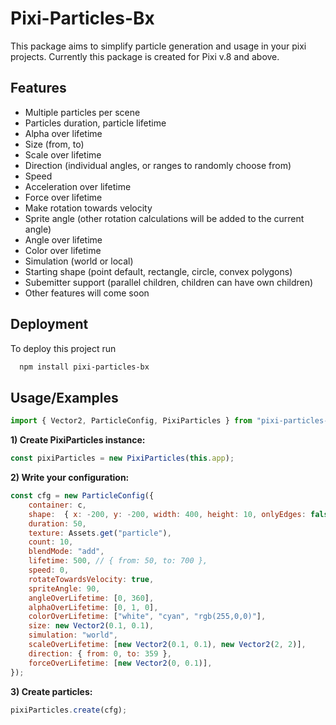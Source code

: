 
# Pixi-Particles-Bx

This package aims to simplify particle generation and usage in your pixi projects. Currently this package is created for Pixi v.8 and above.




## Features

- Multiple particles per scene
- Particles duration, particle lifetime
- Alpha over lifetime
- Size (from, to)
- Scale over lifetime
- Direction (individual angles, or ranges to randomly choose from)
- Speed
- Acceleration over lifetime
- Force over lifetime
- Make rotation towards velocity
- Sprite angle (other rotation calculations will be added to the current angle)
- Angle over lifetime
- Color over lifetime
- Simulation (world or local)
- Starting shape (point default, rectangle, circle, convex polygons)
- Subemitter support (parallel children, children can have own children)
- Other features will come soon

## Deployment

To deploy this project run

```bash
  npm install pixi-particles-bx
```


## Usage/Examples

```javascript
import { Vector2, ParticleConfig, PixiParticles } from "pixi-particles-bx";
```
**1) Create PixiParticles instance:**
```javascript
const pixiParticles = new PixiParticles(this.app);
```
**2) Write your configuration:**
```javascript
const cfg = new ParticleConfig({
    container: c,
    shape:  { x: -200, y: -200, width: 400, height: 10, onlyEdges: false },
    duration: 50,
    texture: Assets.get("particle"),
    count: 10,
    blendMode: "add",
    lifetime: 500, // { from: 50, to: 700 },
    speed: 0,
    rotateTowardsVelocity: true,
    spriteAngle: 90,
    angleOverLifetime: [0, 360],
    alphaOverLifetime: [0, 1, 0],
    colorOverLifetime: ["white", "cyan", "rgb(255,0,0)"],
    size: new Vector2(0.1, 0.1),
    simulation: "world",
    scaleOverLifetime: [new Vector2(0.1, 0.1), new Vector2(2, 2)],
    direction: { from: 0, to: 359 },
    forceOverLifetime: [new Vector2(0, 0.1)],
});
```
**3) Create particles:**
```javascript
pixiParticles.create(cfg);
```

